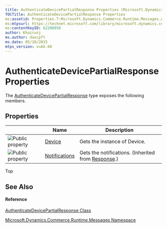 ```yaml
---
title: AuthenticateDevicePartialResponse Properties (Microsoft.Dynamics.Commerce.Runtime.Messages)
TOCTitle: AuthenticateDevicePartialResponse Properties
ms:assetid: Properties.T:Microsoft.Dynamics.Commerce.Runtime.Messages.AuthenticateDevicePartialResponse
ms:mtpsurl: https://technet.microsoft.com/library/microsoft.dynamics.commerce.runtime.messages.authenticatedevicepartialresponse_properties(v=AX.60)
ms:contentKeyID: 62208958
author: Khairunj
ms.author: daxcpft
ms.date: 05/18/2015
mtps_version: v=AX.60
---
```


# AuthenticateDevicePartialResponse Properties

The [AuthenticateDevicePartialResponse](authenticatedevicepartialresponse-class-microsoft-dynamics-commerce-runtime-messages.md) type exposes the following members.

## Properties

<table>
<thead>
<tr class="header">
<th> </th>
<th>Name</th>
<th>Description</th>
</tr>
</thead>
<tbody>
<tr class="odd">
<td><img src="images/Dn998427.pubproperty(en-us,AX.60).gif" title="Public property" alt="Public property" /></td>
<td><a href="authenticatedevicepartialresponse-device-property-microsoft-dynamics-commerce-runtime-messages.md">Device</a></td>
<td>Gets the instance of Device.</td>
</tr>
<tr class="even">
<td><img src="images/Dn998427.pubproperty(en-us,AX.60).gif" title="Public property" alt="Public property" /></td>
<td><a href="response-notifications-property-microsoft-dynamics-commerce-runtime-messages.md">Notifications</a></td>
<td>Gets the notifications. (Inherited from <a href="response-class-microsoft-dynamics-commerce-runtime-messages.md">Response</a>.)</td>
</tr>
</tbody>
</table>


Top

## See Also

#### Reference

[AuthenticateDevicePartialResponse Class](authenticatedevicepartialresponse-class-microsoft-dynamics-commerce-runtime-messages.md)

[Microsoft.Dynamics.Commerce.Runtime.Messages Namespace](microsoft-dynamics-commerce-runtime-messages-namespace.md)

